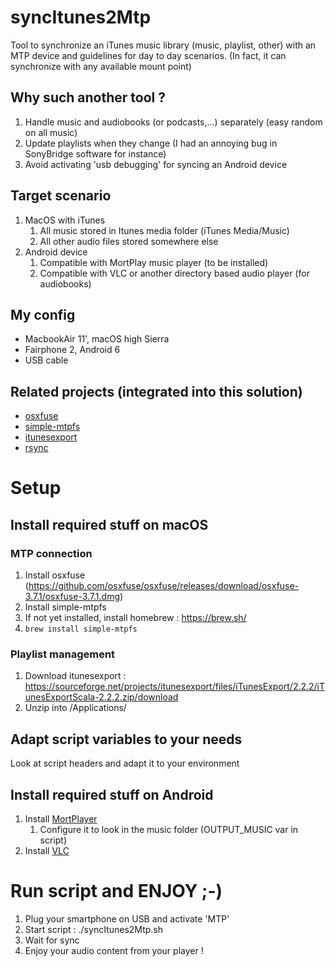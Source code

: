 # syncItunes2Mtp
Tool to synchronize an iTunes music library (music, playlist, other) with an MTP device and guidelines for day to day scenarios.
(In fact, it can synchronize with any available mount point)

## Why such another tool ?
1. Handle music and audiobooks (or podcasts,...) separately (easy random on all music)
2. Update playlists when they change (I had an annoying bug in SonyBridge software for instance)
3. Avoid activating 'usb debugging' for syncing an Android device

## Target scenario
1. MacOS with iTunes
   1. All music stored in Itunes media folder (iTunes Media/Music)
   1. All other audio files stored somewhere else
1. Android device
   1. Compatible with MortPlay music player (to be installed)
   1. Compatible with VLC or another directory based audio player (for audiobooks)
  
## My config
* MacbookAir 11', macOS high Sierra
* Fairphone 2, Android 6
* USB cable

## Related projects (integrated into this solution)
* [osxfuse](https://github.com/osxfuse/osxfuse)
* [simple-mtpfs](https://github.com/phatina/simple-mtpfs)
* [itunesexport](http://www.ericdaugherty.com/dev/itunesexport/)
* [rsync](https://rsync.samba.org/)

# Setup
## Install required stuff on macOS
### MTP connection
  1. Install osxfuse (https://github.com/osxfuse/osxfuse/releases/download/osxfuse-3.7.1/osxfuse-3.7.1.dmg)
  2. Install simple-mtpfs
  3. If not yet installed, install homebrew : https://brew.sh/
  4.  `brew install simple-mtpfs`
### Playlist management
  1. Download itunesexport : https://sourceforge.net/projects/itunesexport/files/iTunesExport/2.2.2/iTunesExportScala-2.2.2.zip/download
  2. Unzip into /Applications/
  
## Adapt script variables to your needs
Look at script headers and adapt it to your environment

## Install required stuff on Android
1. Install [MortPlayer](https://play.google.com/store/apps/details?id=de.stohelit.folderplayer)
   1. Configure it to look in the music folder (OUTPUT_MUSIC var in script)
1. Install [VLC](https://play.google.com/store/apps/details?id=org.videolan.vlc)

# Run script and ENJOY ;-)
1. Plug your smartphone on USB and activate 'MTP'
1. Start script : ./syncItunes2Mtp.sh
1. Wait for sync
1. Enjoy your audio content from your player !
